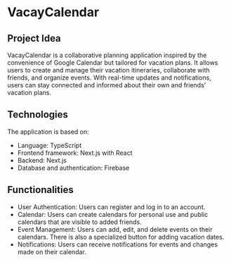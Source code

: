 # VacayCalendar

## Project Idea

VacayCalendar is a collaborative planning application inspired by the convenience of Google Calendar but tailored for vacation plans. It allows users to create and manage their vacation itineraries, collaborate with friends, and organize events. With real-time updates and notifications, users can stay connected and informed about their own and friends’ vacation plans.

## Technologies

The application is based on:

- Language: TypeScript
- Frontend framework: Next.js with React
- Backend: Next.js
- Database and authentication: Firebase

## Functionalities

- User Authentication: Users can register and log in to an account.
- Calendar: Users can create calendars for personal use and public calendars that are visible to added friends.
- Event Management: Users can add, edit, and delete events on their calendars. There is also a specialized button for adding vacation dates.
- Notifications: Users can receive notifications for events and changes made on their calendar.
